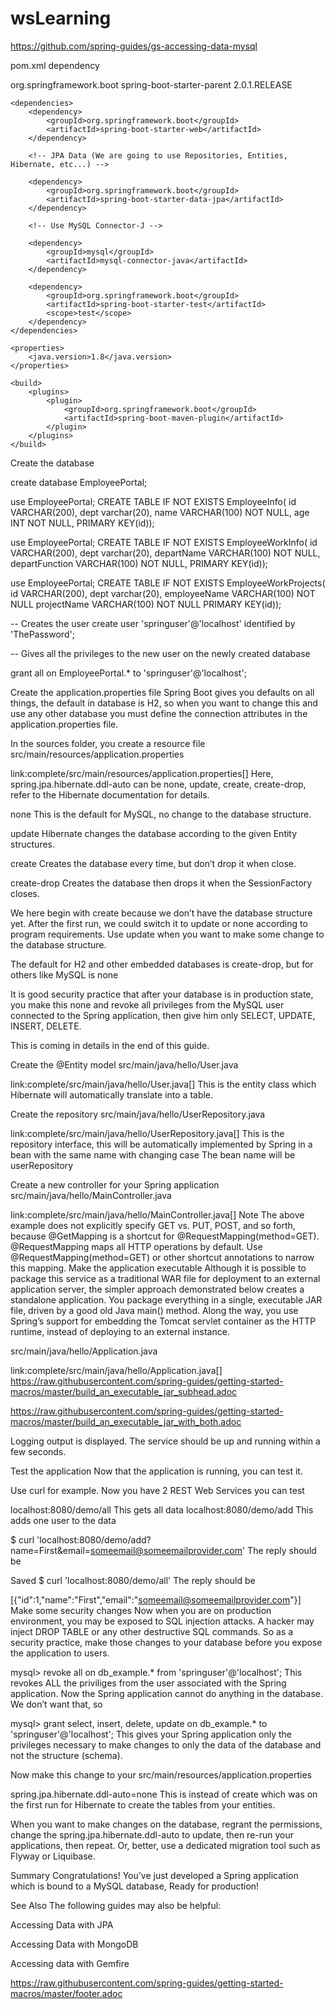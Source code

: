 # wsLearning

https://github.com/spring-guides/gs-accessing-data-mysql


pom.xml dependency

<parent>
        <groupId>org.springframework.boot</groupId>
        <artifactId>spring-boot-starter-parent</artifactId>
        <version>2.0.1.RELEASE</version>
    </parent>

    <dependencies>
        <dependency>
            <groupId>org.springframework.boot</groupId>
            <artifactId>spring-boot-starter-web</artifactId>
        </dependency>

        <!-- JPA Data (We are going to use Repositories, Entities, Hibernate, etc...) -->

        <dependency>
            <groupId>org.springframework.boot</groupId>
            <artifactId>spring-boot-starter-data-jpa</artifactId>
        </dependency>

        <!-- Use MySQL Connector-J -->

        <dependency>
            <groupId>mysql</groupId>
            <artifactId>mysql-connector-java</artifactId>
        </dependency>

        <dependency>
            <groupId>org.springframework.boot</groupId>
            <artifactId>spring-boot-starter-test</artifactId>
            <scope>test</scope>
        </dependency>
    </dependencies>

    <properties>
        <java.version>1.8</java.version>
    </properties>

    <build>
        <plugins>
            <plugin>
                <groupId>org.springframework.boot</groupId>
                <artifactId>spring-boot-maven-plugin</artifactId>
            </plugin>
        </plugins>
    </build>

Create the database

create database EmployeePortal;


use EmployeePortal;
CREATE TABLE IF NOT EXISTS EmployeeInfo(
 id VARCHAR(200), dept varchar(20),
 name VARCHAR(100) NOT NULL,
 age INT NOT NULL,
 PRIMARY KEY(id));

use EmployeePortal;
CREATE TABLE IF NOT EXISTS EmployeeWorkInfo(
 id VARCHAR(200), dept varchar(20),
 departName VARCHAR(100) NOT NULL,
 departFunction VARCHAR(100) NOT NULL,
 PRIMARY KEY(id));

use EmployeePortal;
CREATE TABLE IF NOT EXISTS EmployeeWorkProjects(
 id VARCHAR(200), dept varchar(20),
 employeeName VARCHAR(100) NOT NULL
 projectName VARCHAR(100) NOT NULL
 PRIMARY KEY(id));


 -- Creates the user
create user 'springuser'@'localhost' identified by 'ThePassword';

-- Gives all the privileges to the new user on the newly created database

grant all on EmployeePortal.* to 'springuser'@'localhost';


Create the application.properties file
Spring Boot gives you defaults on all things, the default in database is H2, so when you want to change this and use any other database you must define the connection attributes in the application.properties file.

In the sources folder, you create a resource file src/main/resources/application.properties

link:complete/src/main/resources/application.properties[]
Here, spring.jpa.hibernate.ddl-auto can be none, update, create, create-drop, refer to the Hibernate documentation for details.

none This is the default for MySQL, no change to the database structure.

update Hibernate changes the database according to the given Entity structures.

create Creates the database every time, but don’t drop it when close.

create-drop Creates the database then drops it when the SessionFactory closes.

We here begin with create because we don’t have the database structure yet. After the first run, we could switch it to update or none according to program requirements. Use update when you want to make some change to the database structure.

The default for H2 and other embedded databases is create-drop, but for others like MySQL is none

It is good security practice that after your database is in production state, you make this none and revoke all privileges from the MySQL user connected to the Spring application, then give him only SELECT, UPDATE, INSERT, DELETE.

This is coming in details in the end of this guide.

Create the @Entity model
src/main/java/hello/User.java

link:complete/src/main/java/hello/User.java[]
This is the entity class which Hibernate will automatically translate into a table.

Create the repository
src/main/java/hello/UserRepository.java

link:complete/src/main/java/hello/UserRepository.java[]
This is the repository interface, this will be automatically implemented by Spring in a bean with the same name with changing case The bean name will be userRepository

Create a new controller for your Spring application
src/main/java/hello/MainController.java

link:complete/src/main/java/hello/MainController.java[]
Note
The above example does not explicitly specify GET vs. PUT, POST, and so forth, because @GetMapping is a shortcut for @RequestMapping(method=GET). @RequestMapping maps all HTTP operations by default. Use @RequestMapping(method=GET) or other shortcut annotations to narrow this mapping.
Make the application executable
Although it is possible to package this service as a traditional WAR file for deployment to an external application server, the simpler approach demonstrated below creates a standalone application. You package everything in a single, executable JAR file, driven by a good old Java main() method. Along the way, you use Spring’s support for embedding the Tomcat servlet container as the HTTP runtime, instead of deploying to an external instance.

src/main/java/hello/Application.java

link:complete/src/main/java/hello/Application.java[]
https://raw.githubusercontent.com/spring-guides/getting-started-macros/master/build_an_executable_jar_subhead.adoc

https://raw.githubusercontent.com/spring-guides/getting-started-macros/master/build_an_executable_jar_with_both.adoc

Logging output is displayed. The service should be up and running within a few seconds.

Test the application
Now that the application is running, you can test it.

Use curl for example. Now you have 2 REST Web Services you can test

localhost:8080/demo/all This gets all data localhost:8080/demo/add This adds one user to the data

$ curl 'localhost:8080/demo/add?name=First&email=someemail@someemailprovider.com'
The reply should be

Saved
$ curl 'localhost:8080/demo/all'
The reply should be

[{"id":1,"name":"First","email":"someemail@someemailprovider.com"}]
Make some security changes
Now when you are on production environment, you may be exposed to SQL injection attacks. A hacker may inject DROP TABLE or any other destructive SQL commands. So as a security practice, make those changes to your database before you expose the application to users.

mysql> revoke all on db_example.* from 'springuser'@'localhost';
This revokes ALL the priviliges from the user associated with the Spring application. Now the Spring application cannot do anything in the database. We don’t want that, so

mysql> grant select, insert, delete, update on db_example.* to 'springuser'@'localhost';
This gives your Spring application only the privileges necessary to make changes to only the data of the database and not the structure (schema).

Now make this change to your src/main/resources/application.properties

spring.jpa.hibernate.ddl-auto=none
This is instead of create which was on the first run for Hibernate to create the tables from your entities.

When you want to make changes on the database, regrant the permissions, change the spring.jpa.hibernate.ddl-auto to update, then re-run your applications, then repeat. Or, better, use a dedicated migration tool such as Flyway or Liquibase.

Summary
Congratulations! You’ve just developed a Spring application which is bound to a MySQL database, Ready for production!

See Also
The following guides may also be helpful:

Accessing Data with JPA

Accessing Data with MongoDB

Accessing data with Gemfire

https://raw.githubusercontent.com/spring-guides/getting-started-macros/master/footer.adoc